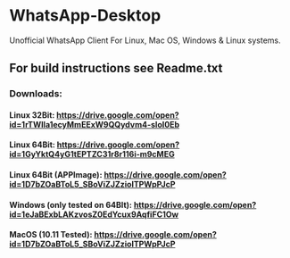 # WhatsApp-Desktop
Unofficial WhatsApp Client For Linux, Mac OS, Windows &amp; Linux systems.
## For build instructions see Readme.txt
### Downloads:
#### Linux 32Bit: https://drive.google.com/open?id=1rTWlIa1ecyMmEExW9QQydvm4-sIoI0Eb

#### Linux 64Bit: https://drive.google.com/open?id=1GyYktQ4yG1tEPTZC31r8r116i-m9cMEG

#### Linux 64Bit (APPImage): https://drive.google.com/open?id=1D7bZOaBToL5_SBoViZJZziolTPWpPJcP

#### Windows (only tested on 64BIt): https://drive.google.com/open?id=1eJaBExbLAKzvosZ0EdYcux9AqfiFC1Ow
#### MacOS (10.11 Tested): https://drive.google.com/open?id=1D7bZOaBToL5_SBoViZJZziolTPWpPJcP

